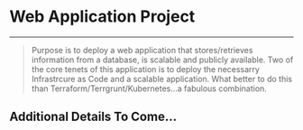 # Web Application Project

---

> Purpose is to deploy a web application that stores/retrieves information from a database, is scalable and publicly available. Two of the core tenets of this application is to deploy the necessarry Infrastrcure as Code and a scalable application. What better to do this than Terraform/Terrgrunt/Kubernetes...a fabulous combination.

## Additional Details To Come...



<!-- 

Need to fix:
Kibana deployment (it can't talk to ES???)
Kibana ingress



 -->